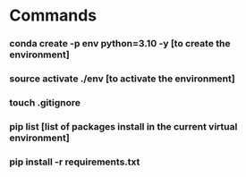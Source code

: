 # Commands 

### conda create -p env python=3.10 -y [to create the environment]

### source activate ./env [to activate the environment]

### touch .gitignore

### pip list [list of packages install in the current virtual environment]

### pip install -r requirements.txt